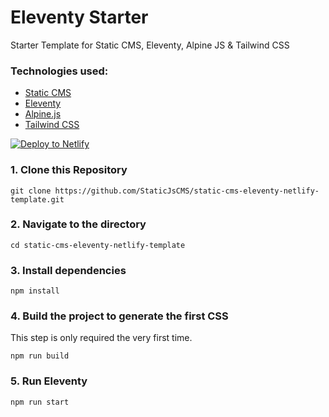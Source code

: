 # Eleventy Starter

Starter Template for Static CMS, Eleventy, Alpine JS & Tailwind CSS

### Technologies used:

- [Static CMS](https://staticjscms.netlify.app/)
- [Eleventy](https://www.11ty.dev/)
- [Alpine.js](https://github.com/alpinejs/alpine)
- [Tailwind CSS](https://tailwindcss.com/)


<a href="https://app.netlify.com/start/deploy?repository=https://github.com/StaticJsCMS/static-cms-eleventy-netlify-template&amp;stack=cms"><img src="https://www.netlify.com/img/deploy/button.svg" alt="Deploy to Netlify" /></a>

### 1\. Clone this Repository

```
git clone https://github.com/StaticJsCMS/static-cms-eleventy-netlify-template.git
```

### 2\. Navigate to the directory

```
cd static-cms-eleventy-netlify-template
```

### 3\. Install dependencies

```
npm install
```

### 4\. Build the project to generate the first CSS

This step is only required the very first time.

```
npm run build
```

### 5\. Run Eleventy

```
npm run start
```
